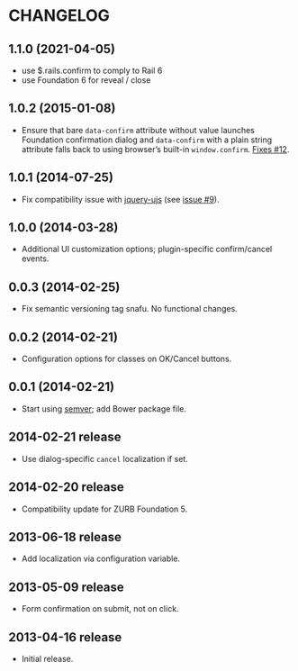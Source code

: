 # CHANGELOG

## 1.1.0 (2021-04-05)

* use $.rails.confirm to comply to Rail 6
* use Foundation 6 for reveal / close

## 1.0.2 (2015-01-08)

* Ensure that bare `data-confirm` attribute without value launches Foundation
  confirmation dialog and `data-confirm` with a plain string attribute falls
  back to using browser’s built-in `window.confirm`.
  [Fixes #12](https://github.com/agoragames/confirm-with-reveal/issues/12).

## 1.0.1 (2014-07-25)

* Fix compatibility issue with [jquery-ujs](https://github.com/rails/jquery-ujs)
  (see [issue #9](https://github.com/agoragames/confirm-with-reveal/issues/9)).

## 1.0.0 (2014-03-28)

* Additional UI customization options; plugin-specific confirm/cancel events.

## 0.0.3 (2014-02-25)

* Fix semantic versioning tag snafu. No functional changes.

## 0.0.2 (2014-02-21)

* Configuration options for classes on OK/Cancel buttons.

## 0.0.1 (2014-02-21)

* Start using [semver](http://semver.org); add Bower package file.

## 2014-02-21 release

* Use dialog-specific `cancel` localization if set.

## 2014-02-20 release

* Compatibility update for ZURB Foundation 5.

## 2013-06-18 release

* Add localization via configuration variable.

## 2013-05-09 release

* Form confirmation on submit, not on click.

## 2013-04-16 release

* Initial release.
